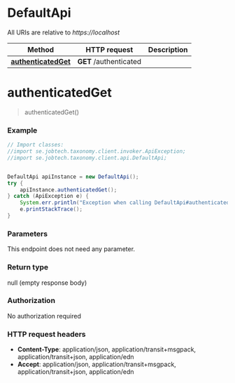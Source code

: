 # DefaultApi

All URIs are relative to *https://localhost*

Method | HTTP request | Description
------------- | ------------- | -------------
[**authenticatedGet**](DefaultApi.md#authenticatedGet) | **GET** /authenticated | 


<a name="authenticatedGet"></a>
# **authenticatedGet**
> authenticatedGet()



### Example
```java
// Import classes:
//import se.jobtech.taxonomy.client.invoker.ApiException;
//import se.jobtech.taxonomy.client.api.DefaultApi;


DefaultApi apiInstance = new DefaultApi();
try {
    apiInstance.authenticatedGet();
} catch (ApiException e) {
    System.err.println("Exception when calling DefaultApi#authenticatedGet");
    e.printStackTrace();
}
```

### Parameters
This endpoint does not need any parameter.

### Return type

null (empty response body)

### Authorization

No authorization required

### HTTP request headers

 - **Content-Type**: application/json, application/transit+msgpack, application/transit+json, application/edn
 - **Accept**: application/json, application/transit+msgpack, application/transit+json, application/edn

